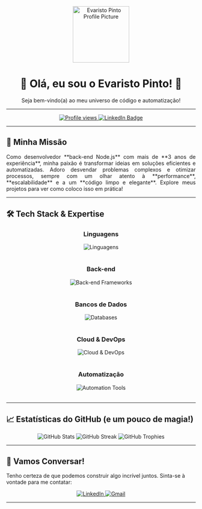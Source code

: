 <div align="center">
  <img src="https://avatars.githubusercontent.com/u/Evaristopinto16?v=4" width="150px" alt="Evaristo Pinto Profile Picture"/>
  <h1>👋 Olá, eu sou o Evaristo Pinto! 👋</h1>
  <p>Seja bem-vindo(a) ao meu universo de código e automatização!</p>
</div>

---

<div align="center">
  <a href="https://github.com/Evaristopinto16">
    <img src="https://komarev.com/ghpvc/?username=Evaristopinto16&color=blueviolet" alt="Profile views" />
  </a>
  <a href="https://www.linkedin.com/in/evaristo-calucango/">
    <img src="https://img.shields.io/badge/LinkedIn-0A66C2?style=for-the-badge&logo=linkedin&logoColor=white" alt="LinkedIn Badge"/>
  </a>
</div>

---

## 🚀 Minha Missão

<p align="justify">
  Como desenvolvedor **back-end Node.js** com mais de **3 anos de experiência**, minha paixão é transformar ideias em soluções eficientes e automatizadas. Adoro desvendar problemas complexos e otimizar processos, sempre com um olhar atento à **performance**, **escalabilidade** e a um **código limpo e elegante**. Explore meus projetos para ver como coloco isso em prática!
</p>

---

## 🛠️ Tech Stack & Expertise

<div align="center">
  <h3>Linguagens</h3>
  <img src="https://skillicons.dev/icons?i=js,ts,py" alt="Linguagens" /><br><br>

  <h3>Back-end</h3>
  <img src="https://skillicons.dev/icons?i=nodejs,express,nestjs" alt="Back-end Frameworks" /><br><br>

  <h3>Bancos de Dados</h3>
  <img src="https://skillicons.dev/icons?i=postgresql,mysql,mongodb,redis" alt="Databases" /><br><br>

  <h3>Cloud & DevOps</h3>
  <img src="https://skillicons.dev/icons?i=docker,aws,digitalocean,gcp" alt="Cloud & DevOps" /><br><br>

  <h3>Automatização</h3>
  <img src="https://skillicons.dev/icons?i=puppeteer,selenium" alt="Automation Tools" /><br><br>
</div>

---

## 📈 Estatísticas do GitHub (e um pouco de magia!)

<div align="center">
  <img src="https://github-readme-stats.vercel.app/api?username=Evaristopinto16&github-profile-trophy.vercel.ap&show_icons=true&theme=nord&include_all_commits=true&count_private=true&line_height=25" alt="GitHub Stats"/>
  <img src="https://github-readme-streak-stats.herokuapp.com/?user=Evaristopinto16&github-profile-trophy.vercel.ap&theme=nord&hide_border=true" alt="GitHub Streak"/>
  <img src="https://github-profile-trophy.vercel.app/?username=Evaristopinto16&github-profile-trophy.vercel.ap&theme=dark_doctor&no-bg=true" alt="GitHub Trophies"/>
</div>

---

## 💬 Vamos Conversar!

Tenho certeza de que podemos construir algo incrível juntos. Sinta-se à vontade para me contatar:

<div align="center">
  <a href="https://www.linkedin.com/in/SEU_LINKEDIN/">
    <img src="https://img.shields.io/badge/LinkedIn-%230077B5.svg?&style=for-the-badge&logo=linkedin&logoColor=white" alt="LinkedIn"/>
  </a>
  <a href="mailto:evaristopinto63@gmail.com">
    <img src="https://img.shields.io/badge/Gmail-%23D14836.svg?&style=for-the-badge&logo=gmail&logoColor=white" alt="Gmail"/>
  </a>
  
</div>

---
